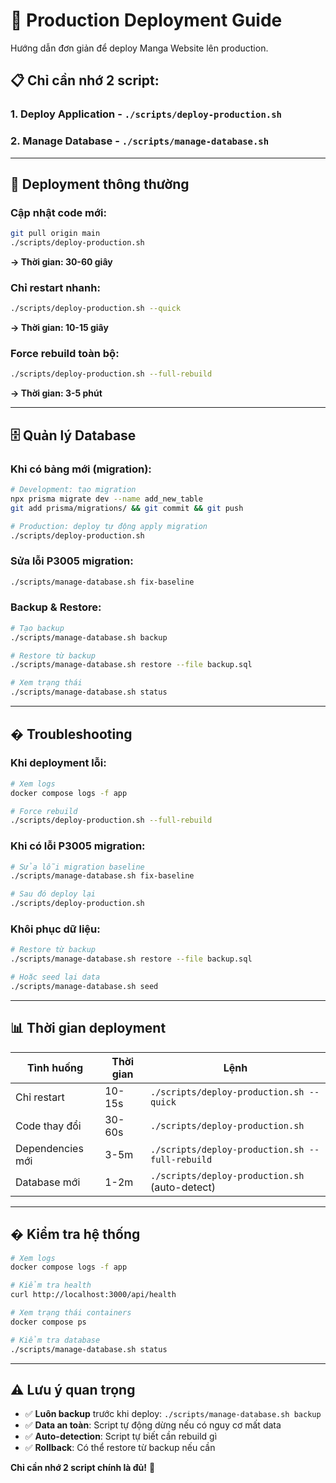 # 🚀 Production Deployment Guide

Hướng dẫn đơn giản để deploy Manga Website lên production.

## 📋 Chỉ cần nhớ 2 script:

### 1. **Deploy Application** - `./scripts/deploy-production.sh`
### 2. **Manage Database** - `./scripts/manage-database.sh`

---

## 🚀 Deployment thông thường

### **Cập nhật code mới:**
```bash
git pull origin main
./scripts/deploy-production.sh
```
**→ Thời gian: 30-60 giây**

### **Chỉ restart nhanh:**
```bash
./scripts/deploy-production.sh --quick
```
**→ Thời gian: 10-15 giây**

### **Force rebuild toàn bộ:**
```bash
./scripts/deploy-production.sh --full-rebuild
```
**→ Thời gian: 3-5 phút**

---

## 🗄️ Quản lý Database

### **Khi có bảng mới (migration):**
```bash
# Development: tạo migration
npx prisma migrate dev --name add_new_table
git add prisma/migrations/ && git commit && git push

# Production: deploy tự động apply migration
./scripts/deploy-production.sh
```

### **Sửa lỗi P3005 migration:**
```bash
./scripts/manage-database.sh fix-baseline
```

### **Backup & Restore:**
```bash
# Tạo backup
./scripts/manage-database.sh backup

# Restore từ backup
./scripts/manage-database.sh restore --file backup.sql

# Xem trạng thái
./scripts/manage-database.sh status
```

---

## � Troubleshooting

### **Khi deployment lỗi:**
```bash
# Xem logs
docker compose logs -f app

# Force rebuild
./scripts/deploy-production.sh --full-rebuild
```

### **Khi có lỗi P3005 migration:**
```bash
# Sửa lỗi migration baseline
./scripts/manage-database.sh fix-baseline

# Sau đó deploy lại
./scripts/deploy-production.sh
```

### **Khôi phục dữ liệu:**
```bash
# Restore từ backup
./scripts/manage-database.sh restore --file backup.sql

# Hoặc seed lại data
./scripts/manage-database.sh seed
```

---

## 📊 Thời gian deployment

| Tình huống | Thời gian | Lệnh |
|------------|-----------|------|
| Chỉ restart | 10-15s | `./scripts/deploy-production.sh --quick` |
| Code thay đổi | 30-60s | `./scripts/deploy-production.sh` |
| Dependencies mới | 3-5m | `./scripts/deploy-production.sh --full-rebuild` |
| Database mới | 1-2m | `./scripts/deploy-production.sh` (auto-detect) |

---

## � Kiểm tra hệ thống

```bash
# Xem logs
docker compose logs -f app

# Kiểm tra health
curl http://localhost:3000/api/health

# Xem trạng thái containers
docker compose ps

# Kiểm tra database
./scripts/manage-database.sh status
```

---

## ⚠️ Lưu ý quan trọng

- ✅ **Luôn backup** trước khi deploy: `./scripts/manage-database.sh backup`
- ✅ **Data an toàn**: Script tự động dừng nếu có nguy cơ mất data
- ✅ **Auto-detection**: Script tự biết cần rebuild gì
- ✅ **Rollback**: Có thể restore từ backup nếu cần

**Chỉ cần nhớ 2 script chính là đủ!** 🎉
